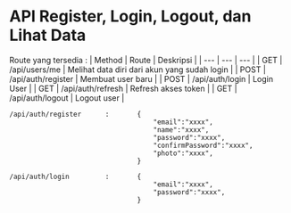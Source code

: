 # API Register, Login, Logout, dan Lihat Data #
Route yang tersedia :
| Method | Route | Deskripsi |
| --- | --- | --- |
| GET | /api/users/me | Melihat data diri dari akun yang sudah login |
| POST | /api/auth/register | Membuat user baru |
| POST | /api/auth/login | Login User |
| GET | /api/auth/refresh | Refresh akses token |
| GET | /api/auth/logout | Logout user |

```
/api/auth/register      :       {
                                    "email":"xxxx",
                                    "name":"xxxx",
                                    "password":"xxxx",
                                    "confirmPassword":"xxxx",
                                    "photo":"xxxx",
                                }

/api/auth/login         :       {
                                    "email":"xxxx",
                                    "password":"xxxx",
                                }                                
```